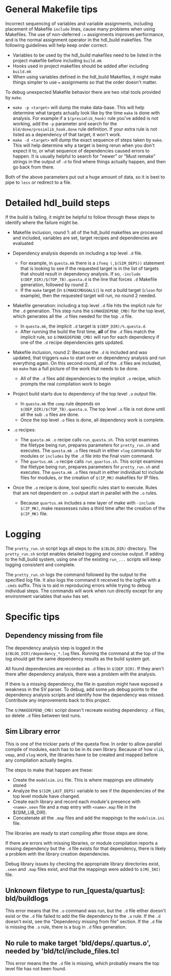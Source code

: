 # General Makefile tips

Incorrect sequencing of variables and variable assignments, including placement of Makefile `include` lines, cause many problems when using Makefiles. The use of non-deferred `:=` assignments improves performance, and is the normal assignment operator in the hdl_build makefiles. The following guidelines will help keep order correct:

* Variables to be used by the hdl_build makefiles need to be listed in the project makefile before including `build.mk`
* Hooks used in project makefiles should be added after including `build.mk`
* When using variables defined in the hdl_build Makefiles, it might make things simpler to use `=` assignments so that the order doesn't matter.

To debug unexpected Makefile behavior there are two vital tools provided by `make`.

* `make -p <target>` will dump the make data-base. This will help determine what targets actually look like by the time `make` is done with analysis. For example if a `$(presimlib_hook)` rule you've added is not working, add the `-p` parameter and search for the `bld/done/presimlib_hook.done` rule definition. If your extra rule is not listed as a dependency of that target, it won't work.
* `make -d <target>` will dump the exact sequence of steps taken by `make`. This will help determine why a target is being rerun when you don't expect it to, or what sequence of dependencies caused errors to happen. It is usually helpful to search for "newer" or "Must remake" strings in the output of `-d` to find where things actually happen, and then go back from there.

Both of the above parameters put out a huge amount of data, so it is best to pipe to `less` or redirect to a file.

# Detailed hdl_build steps

If the build is failing, it might be helpful to follow through these steps to identify where the failure might be.

* Makefile inclusion, round 1: all of the hdl_build makefiles are processed and included, variables are set, target recipes and dependencies are evaluated

* Dependency analysis depends on including a top level `.d` file.
    * For example, in `questa.mk` there is a `ifneq (,$(SIM_DEPS))` statement that is looking to see if the requested target is in the list of targets that should result in dependency analysis. If so, `-include $(DEP_DIR)/$(TOP_TB).questa.d` is the line that forces `.d` Makefile generation, followed by round 2.
    * If the `make` target (in `$(MAKECMDGOALS)`) is not a build target (`clean` for example), then the requested target will run, no round 2 needed.

* Makefile generation: including a top level `.d` file hits the implicit rule for the `.d` generation. This step runs the `$(MAKEDEPEND_CMD)` for the top level, which generates all the `.d` files needed for the top `.d` file.
    * In `questa.mk`, the implicit `.d` target is `$(DEP_DIR)/%.questa.d`.
    * After running the build the first time, **all** of the `.d` files match the implicit rule, so `$(MAKEDEPEND_CMD)` will run for each dependency if one of the `.d` recipe dependencies gets updated.

* Makefile inclusion, round 2: Because the `.d` is included and was updated, that triggers `make` to start over on dependency analysis and run everything again.  On this second round, all of the `.d` files are included, so `make` has a full picture of the work that needs to be done.
    * All of the `.d` files add dependencies to the implicit `.o` recipe, which prompts the real compilation work to begin

* Project build starts due to dependency of the top level `.o` output file.
    * In `questa.mk` the `comp` rule depends on `$(DEP_DIR)/$(TOP_TB).questa.o`. The top level `.o` file is not done until all the sub `.o` files are done.
    * Once the top level `.o` files is done, all dependency work is complete.

* `.o` recipes:
    * The `questa.mk` `.o` recipe calls `run_questa.sh`. This script examines the filetype being run, prepares parameters for `pretty_run.sh` and executes. The `questa.mk` `.o` files result in either `vlog` commands for modules or `includes` by the `.d` file into the final vsim command.
    * The `quartus.mk` `.o` recipe calls `run_quartus.sh`. This script examines the filetype being run, prepares parameters for `pretty_run.sh` and executes. The `questa.mk` `.o` files result in either individual tcl include files for modules, or the creation of `$(IP_MK)` makefiles for IP files.

* Once the `.o` recipe is done, tool specific rules start to execute. Rules that are not dependent on `.o` output start in parallel with the `.o` rules.
    * Because `quartus.mk` includes a new layer of make with `-include $(IP_MK)`, make reassesses rules a third time after the creation of the `$(IP_MK)` file.

# Logging

The `pretty_run.sh` script logs all steps to the `$(BLOG_DIR)` directory. The `pretty_run.sh` script enables detailed logging and concise output. If adding to the hdl_build system, using one of the existing `run_...` scripts will keep logging consistent and complete.

The `pretty_run.sh` logs the command followed by the output to the specified log file. It also logs the command it received to the logfile with a `.cmds` suffix. This is to aid in reproducing errors while trying to debug individual steps. The commands will work when run directly except for any environment variables that `make` has set.

# Specific tips

## Dependency missing from file

The dependency analysis step is logged in the `$(BLOG_DIR)/dependency_*.log` files. Running the command at the top of the log should get the same dependency results as the build system got.

All found dependencies are recorded as `.d` files in `$(DEP_DIR)`. If they aren't there after dependency analysis, there was a problem with the analysis.

If there is a missing dependency, the file in question might have exposed a weakness in the SV parser. To debug, add some `pdb` debug points to the dependency analysis scripts and identify how the dependency was missed. Contribute any improvements back to this project.

The `$(MAKEDEPEND_CMD)` script doesn't recreate existing dependency `.d` files, so delete `.d` files between test runs.

## Sim Library error

This is one of the trickier parts of the questa flow. In order to allow parallel compile of modules, each has to be in its own library. Because of how `vlib`, `vmap`, and `vlog` work, the libraries have to be created and mapped before any compilation actually begins.

The steps to make that happen are these:
* Create the `modelsim.ini` file. This is where mappings are ultimately stored
* Analyze the `$(SIM_LAST_DEPS)` variable to see if the dependencies of the top level module have changed.
* Create each library and record each module's presence with `<name>.seen` file and a map entry with `<name>.map` file in the $(SIM_LIB_DIR).
* Concatenate all the `.map` files and add the mappings to the `modelsim.ini` file.

The libraries are ready to start compiling after those steps are done.

If there are errors with missing libraries, or module compilation reports a missing dependency but the `.d` file exists for that dependency, there is likely a problem with the library creation dependencies.

Debug library issues by checking the appropriate library directories exist, `.seen` and `.map` files exist, and that the mappings were added to `$(MS_INI)` file.

## Unknown filetype to run_[questa/quartus]: bld/buildlogs

This error means that the `.o` command was run, but the `.d` file either doesn't exist or the `.d` file failed to add the file dependency to the `.o` rule. If the `.d` doesn't exist, see the "Dependency missing from file" section. If the `.d` file is missing the `.o` rule, there is a bug in `.d` files generation.

## No rule to make target 'bld/deps/<name>.quartus.o', needed by 'bld/tcl/include_files.tcl

This error means the the `.d` file is missing, which probably means the top level file has not been found.